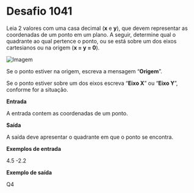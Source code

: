 # Desafio 1041

Leia 2 valores com uma casa decimal (**x** e **y**), que devem representar as coordenadas de um ponto em um plano. A seguir, determine qual o quadrante ao qual pertence o ponto, ou se está sobre um dos eixos cartesianos ou na origem (**x = y = 0**).

![Imagem](https://resources.urionlinejudge.com.br/gallery/images/problems/UOJ_1041.png)

Se o ponto estiver na origem, escreva a mensagem “**Origem**”.

Se o ponto estiver sobre um dos eixos escreva “**Eixo X**” ou “**Eixo Y**”, conforme for a situação.

**Entrada**

A entrada contem as coordenadas de um ponto.

**Saída**

A saída deve apresentar o quadrante em que o ponto se encontra.

**Exemplos de entrada**

4.5  -2.2

**Exemplo de saída**

Q4